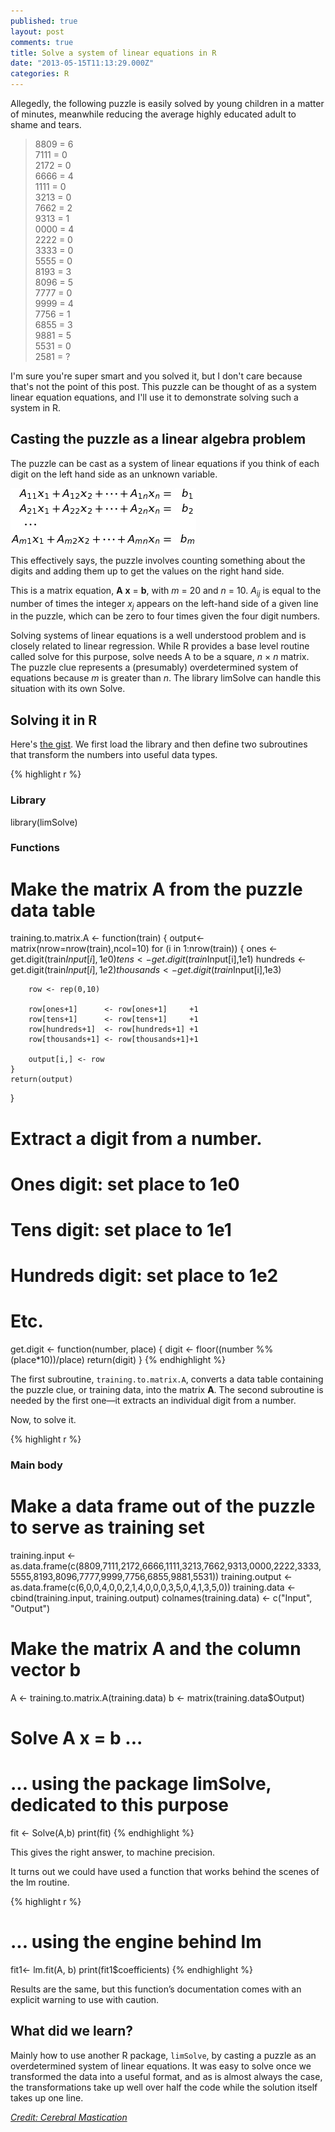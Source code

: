```yaml
---
published: true
layout: post
comments: true
title: Solve a system of linear equations in R
date: "2013-05-15T11:13:29.000Z"
categories: R
---
```


Allegedly, the following puzzle is easily solved by young children in a matter of minutes, meanwhile reducing the average highly educated adult to shame and tears.

> 8809 = 6  
> 7111 = 0  
> 2172 = 0  
> 6666 = 4  
> 1111 = 0  
> 3213 = 0  
> 7662 = 2  
> 9313 = 1  
> 0000 = 4  
> 2222 = 0  
> 3333 = 0  
> 5555 = 0  
> 8193 = 3  
> 8096 = 5  
> 7777 = 0  
> 9999 = 4  
> 7756 = 1  
> 6855 = 3  
> 9881 = 5  
> 5531 = 0  
> 2581 = ?

I'm sure you're super smart and you solved it, but I don't care because that's not the point of this post.  This puzzle can be thought of as a system linear equation equations, and I'll use it to demonstrate solving such a system in R.

Casting the puzzle as a linear algebra problem
----------------------------------------------

The puzzle can be cast as a system of linear equations if you think of each digit on the left hand side as an unknown variable.

![Alt text](/images/tex2img_1360772058.jpg "Optional title")

This effectively says, the puzzle involves counting something about the digits and adding them up to get the values on the right hand side.  

This is a matrix equation, **A** **x** = **b**, with _m_ = 20 and _n_ = 10.  _A<sub>ij</sub>_ is equal to the number of times the integer _x<sub>j</sub>_ appears on the left-hand side of a given line in the puzzle, which can be zero to four times given the four digit numbers.

Solving systems of linear equations is a well understood problem and is closely related to linear regression.  While R provides a base level routine called solve for this purpose, solve needs A to be a square, _n_ &times; _n_ matrix.  The puzzle clue represents a (presumably) overdetermined system of equations because _m_ is greater than _n_.  The library limSolve can handle this situation with its own Solve.

Solving it in R
---------------

Here's [the gist](https://gist.github.com/fwhigh/5602401 "Github gist for this post").  We first load the library and then define two subroutines that transform the numbers into useful data types.

{% highlight r %}
### Library
library(limSolve)

### Functions

# Make the matrix A from the puzzle data table
training.to.matrix.A <- function(train)
{
    output<-matrix(nrow=nrow(train),ncol=10)
    for (i in 1:nrow(train))
    {
        ones      <- get.digit(train$Input[i],1e0)
        tens      <- get.digit(train$Input[i],1e1)
        hundreds  <- get.digit(train$Input[i],1e2)
        thousands <- get.digit(train$Input[i],1e3)

        row <- rep(0,10)

        row[ones+1]      <- row[ones+1]     +1
        row[tens+1]      <- row[tens+1]     +1
        row[hundreds+1]  <- row[hundreds+1] +1
        row[thousands+1] <- row[thousands+1]+1

        output[i,] <- row
    }
    return(output)
}

# Extract a digit from a number.
# Ones digit: set place to 1e0
# Tens digit: set place to 1e1
# Hundreds digit: set place to 1e2
# Etc.
get.digit <- function(number, place)
{
    digit <- floor((number %% (place*10))/place)
    return(digit)
}
{% endhighlight %}

The first subroutine, `training.to.matrix.A`, converts a data table containing the puzzle clue, or training data, into the matrix **A**.  The second subroutine is needed by the first one—it extracts an individual digit from a number.

Now, to solve it.

{% highlight r %}
### Main body

# Make a data frame out of the puzzle to serve as training set
training.input <- as.data.frame(c(8809,7111,2172,6666,1111,3213,7662,9313,0000,2222,3333,5555,8193,8096,7777,9999,7756,6855,9881,5531))
training.output <- as.data.frame(c(6,0,0,4,0,0,2,1,4,0,0,0,3,5,0,4,1,3,5,0))
training.data <- cbind(training.input,
                       training.output)
colnames(training.data) <- c("Input",
                             "Output")

# Make the matrix A and the column vector b
A <- training.to.matrix.A(training.data)
b <- matrix(training.data$Output)

# Solve A x = b ...
# ... using the package limSolve, dedicated to this purpose
fit <- Solve(A,b)
print(fit)
{% endhighlight %}


This gives the right answer, to machine precision.  

It turns out we could have used a function that works behind the scenes of the lm routine.

{% highlight r %}
# ... using the engine behind lm
fit1<- lm.fit(A, b)
print(fit1$coefficients)
{% endhighlight %}

Results are the same, but this function’s documentation comes with an explicit warning to use with caution.

What did we learn?
------------------

Mainly how to use another R package, `limSolve`, by casting a puzzle as an overdetermined system of linear equations.  It was easy to solve once we transformed the data into a useful format, and as is almost always the case, the transformations take up well over half the code while the solution itself takes up one line.

_[Credit: Cerebral Mastication](http://www.cerebralmastication.com/2012/03/solving-easy-problems-the-hard-way/)_
